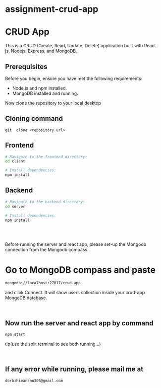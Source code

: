 # assignment-crud-app

# CRUD App

This is a CRUD (Create, Read, Update, Delete) application built with React js, Nodejs, Express, and MongoDB.

## Prerequisites

Before you begin, ensure you have met the following requirements:

- Node.js and npm installed.
- MongoDB installed and running.

Now clone the repository to your local desktop

## Cloning command

```
git  clone <repository url>
```

## Frontend 

```bash
# Navigate to the frontend directory:
cd client

# Install dependencies:
npm install

```

## Backend 

```bash
# Navigate to the backend directory:
cd server

# Install dependencies:
npm install

```

<br>
<br>

Before running the server and react app, please set-up the Mongodb connection from the Mongodb compass.

# Go to MongoDB compass and paste
```bash
mongodb://localhost:27017/crud-app

```
and click Connect. 
It will show users collection inside your crud-app MongoDB database.

<br>

## Now run the server and react app by command


```bash
npm start 
```
tip(use the split terminal to see both running...)

<br>

## If any error while running, please mail me at

```bash
dorbihimanshu306@gmail.com
```
